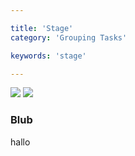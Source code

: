 ```yaml
---

title: 'Stage'
category: 'Grouping Tasks'

keywords: 'stage'

---
```


<img class="img-responsive" src="ref:asset:/assets/cmmn/stage-collapsed.png"/>

<img class="img-responsive" src="ref:asset:/assets/cmmn/stage-expanded.png"/>

### Blub

hallo